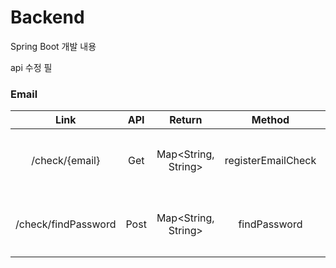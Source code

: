 # Backend
Spring Boot 개발 내용

api 수정 필

### Email

|Link|API|Return|Method|Description|
|:---:|:---:|:-----:|:---:|:---:|
|/check/{email}|Get|Map<String, String>|registerEmailCheck|회원가입을 위한 Email 존재여부 확인|
|/check/findPassword|Post|Map<String, String>|findPassword|비밀번호 찾기를 위한 Email 존재여부 확인|

